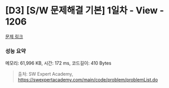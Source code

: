 # [D3] [S/W 문제해결 기본] 1일차 - View - 1206 

[문제 링크](https://swexpertacademy.com/main/code/problem/problemDetail.do?contestProbId=AV134DPqAA8CFAYh) 

### 성능 요약

메모리: 61,996 KB, 시간: 172 ms, 코드길이: 410 Bytes



> 출처: SW Expert Academy, https://swexpertacademy.com/main/code/problem/problemList.do